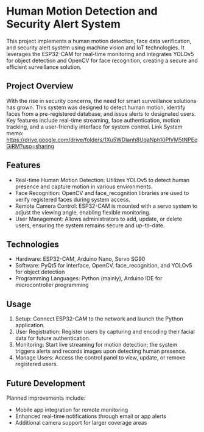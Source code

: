 # **Human Motion Detection and Security Alert System**
This project implements a human motion detection, face data verification, and security alert system using machine vision and IoT technologies. It leverages the ESP32-CAM for real-time monitoring and integrates YOLOv5 for object detection and OpenCV for face recognition, creating a secure and efficient surveillance solution.

## **Project Overview**
With the rise in security concerns, the need for smart surveillance solutions has grown. This system was designed to detect human motion, identify faces from a pre-registered database, and issue alerts to designated users. Key features include real-time streaming, face authentication, motion tracking, and a user-friendly interface for system control. Link System memo: https://drive.google.com/drive/folders/1Xu5WDIanh8UqaNph10PIVM5tNPEqGjRM?usp=sharing

## **Features**
- Real-time Human Motion Detection: Utilizes YOLOv5 to detect human presence and capture motion in various environments.
- Face Recognition: OpenCV and face_recognition libraries are used to verify registered faces during system access.
- Remote Camera Control: ESP32-CAM is mounted with a servo system to adjust the viewing angle, enabling flexible monitoring.
- User Management: Allows administrators to add, update, or delete users, ensuring the system remains secure and up-to-date.
## **Technologies**
- Hardware: ESP32-CAM, Arduino Nano, Servo SG90
- Software: PyQt5 for interface, OpenCV, face_recognition, and YOLOv5 for object detection
- Programming Languages: Python (mainly), Arduino IDE for microcontroller programming
## **Usage**
1. Setup: Connect ESP32-CAM to the network and launch the Python application.
2. User Registration: Register users by capturing and encoding their facial data for future authentication.
3. Monitoring: Start live streaming for motion detection; the system triggers alerts and records images upon detecting human presence.
4. Manage Users: Access the control panel to view, update, or remove registered users.
## **Future Development**
Planned improvements include:
- Mobile app integration for remote monitoring
- Enhanced real-time notifications through email or app alerts
- Additional camera support for larger coverage areas
